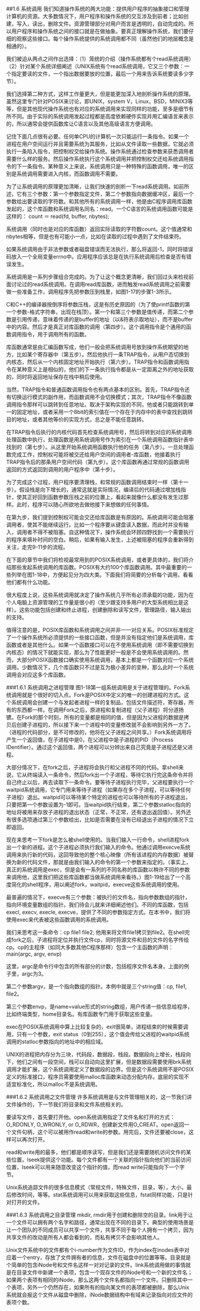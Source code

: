 ##1.6 系统调用
我们知道操作系统的两大功能：提供用户程序的抽象接口和管理计算机的资源。大多数情况下，用户程序和操作系统的交互涉及到前者；比如创建，写入，读出，删除文件。资源管理部分对用户而言是透明的，自动完成的。所以用户程序和操作系统之间的接口就是在做抽象。要真正理解操作系统，我们要仔细的观察这些接口。每个操作系统提供的系统调用都不同（虽然他们的地层概念是相通的）。

我们被迫从两点之间作出选择：（1）笼统的介绍（操作系统都有个read系统调用）（2）针对某个系统详细阐述（UNIX系统有个read系统调用，它又三个参数：一个指定要读的文件，一个指出数据要放的位置，最后一个用来告诉系统要读多少字节）。

我们选择第二种方式，这样工作量更大，但是能更加深入地剖析操作系统的原理。虽然这里专门针对POSIX来讨论，即UNIX，system V，Linux，BSD，MINIX3等等，但是其他现代操作系统也有对应的系统调用来实现同样的功能，至多是细节有所不同。由于实际的系统调用发起过程都是高度依赖硬件实现并用汇编语言来表示的，所以通常会提供函数库让C语言以及其他高级语言方便调用。

记住下面几点很有必要。任何单CPU的计算机一次只能运行一条指令。如果一个进程在用户空间运行并且需要系统为其服务，比如从文件读取一些数据，它就必须执行一条陷入指令，把控制权交给操作系统。操作系统通过检查参数来获悉调用者需要什么样的服务。然后操作系统执行这个系统调用并把控制权交还给系统调用指令的下一条指令。某种意义上来说，系统调用只是一种特殊的函数调用，唯一的区别是系统调用需要进入内核，而函数调用不需要。

为了让系统调用的原理更加清晰，让我们快速的剖析一下read系统调用。如前所述，它有三个参数：第一个参数指定文件，第二个参数指向数据缓冲区，最后一个参数给出要读取的字符数。和其他所有的系统调用一样，他是由C程序调用库函数发起的，这个库函数和系统调用名同名：read。一个C语言的系统调用函数可能是这样的：
count ＝ read(fd, buffer, nbytes);

系统调用（同时也是对应的库函数）返回实际读取的字符数count。这个值通常和nbytes相等，但是也有可能小一点，比如在读取的过程中遇到了文件结束符。

如果系统调用由于非法参数或者磁盘错误而无法执行，那么将返回-1，同时将错误码放入一个全局变量errno中。应用程序应该总是在执行系统调用后检查是否有错误发生。

系统调用是一系列步骤组合完成的。为了让这个概念更清晰，我们回过头来检视前面讨论过的read系统调用。在调用read库函数，进而触发read系统调用之前需要做一些准备工作，调用程序先把参数压到栈里，如图1-17的步骤1-3所示。

C和C++的编译器按倒序将参数压栈，这是有历史原因的（为了使printf函数的第一个参数-格式字符串，出现在栈顶）。第一个和第三个参数是值传递，而第二个参数是引用传递，意味着传递的是buffer的地址（以&符表示取地址），而不是buffer中的内容。然后才是真正对库函数的调用（第四步）。这个调用指令是个通用的函数调用指令，用于调用所有的函数。

库函数通常是由汇编函数写成，他们一般会把系统调用号放到操作系统期望的地方，比如某个寄存器中（第五步）。然后他执行一条TRAP指令，从用户态切换到内核态，然后从一个内核固定地址开始执行（第六步）。TRAP指令和函数调用指令在某种意义上是相似的，他们的下一条执行指令都是从一定距离之外的地址获取的，同时将返回地址保存在栈中稍后使用。

当然，TRAP指令和普通函数调用指令也有两点基本的区别。首先，TRAP指令还有切换运行模式的副作用，而函数调用不会切换模式；其次，TRAP指令不像函数调用指令那样可以跳转到任意地址。取决于架构实现的不同，他或者只能跳转到单一的固定地址，或者采用一个8bit的索引值在一个存在于内存中的表中查找到跳转目的地址，或者其他等价的实现方式，总之是不能任意跳转。

在TRAP指令后执行的内核代码首先检查系统调用号，然后将转到对应的系统调用处理函数中执行，处理函数是用系统调用号作为索引在一个系统调用函数指针表中找到的（第七步）。从这里开始系统调用函数执行他的任务（第八步）。一旦处理函数完成工作，控制权可能将被交还给用户空间的调用者-库函数，他接着执行TRAP指令后的那条用户空间代码（第九步）。这个库函数再通过常规的函数调用返回的方式返回到调用的用户程序中（第十步）。

为了完成这个过程，用户程序要清理栈，和常规的函数调用结束时一样（第十一步）。假设栈是向下增长的，通常这就是实际情况，编译后的代码通过增加栈指针，使其正好回到函数参数压栈之前的位置上，看起来就像什么都没有发生过那样。此时，程序可以随心所欲地去做他接下来想做的任何事情。

在第九步，我们提到控制权可能会交还给库函数是有原因的。系统调用可能会阻塞调用者，使其不能继续运行。比如一个程序要从键盘读入数据，而此时并没有输入，调用者不得不被阻塞。自这种情况下，操作系统会环顾四野找到一个需要执行的程序来填补时间的空白。稍后，如果有输入发生，上述被阻塞的程序会重新得到关注，走完9-11步的流程。

在下面的章节中我们将检视最常用到的POSIX系统调用，或者更具体的，我们将介绍那些发起系统调用的库函数。POSIX有大约100个库函数调用。其中最重要的一些列举在图1-18中，方便起见分为四大类。下面我们将简要的分析每个调用，看看他们都有什么功能。

很大程度上说，这些系统调用就决定了操作系统几乎所有必须承载的功能，因为在个人电脑上资源管理的工作量是很小的（至少跟支持多用户的大型系统相比是这样）。这些功能包括创建和终止进程，创建删除和读写文件，管理路径，输入输出的支持。

值得注意的是，POSIX库函数和系统调用之间并非一一对应关系。POSIX标准规定了一个操作系统所必须提供的一些接口函数，但是并没有指定他们是系统调用，库函数或者是其他什么。如果一个函数接口可以在不使用系统调用（即不需要切换到内核态）的情况下就能实现，那么为了性能更好一般是不会使用系统调用的。然而，大部分POSIX函数接口确实使用系统调用，基本上都是一个函数对应一个系统调用。少数情况下，几个库函数只不过是互为极小差异的变种，那么此时一个系统调用会对应这多个库函数。

###1.6.1 系统调用之进程管理
图1-18第一组系统调用是关于进程管理的。Fork系统调用就是个很好的切入点。Fork是POSIX中定义的唯一的创建进程的方式。这个系统调用会创建一个与发起者进程一样的复制品，包括文件描述符，寄存器，所有的东西都一样。在调用Fork之后，原进程和复制进程（父子进程）将分道扬镳。在Fork的那个时刻，所有的变量都是相同的值，但是因为父进程的数据是拷贝后创建子进程的，所以接下来一个进程中的变量修改就不会影响到另外一方了。（进程的代码部分，是不可修改的，他将在父子进程之间共享。）Fork系统调用将产生一个返回值，在子进程中是0，在父进程中是子进程的PID（Process IDentifier）。通过这个返回值，两个进程可以分辨出来自己究竟是子进程还是父进程。

大部分情况下，在fork之后，子进程将会执行和父进程不同的代码。拿shell来说，它从终端读入一条命令，然后fork出一个子进程，等待它执行完这条命令并将自己终止以后，再去读取下一条命令。要等待子进程执行完毕，父进程要执行一个waitpid系统调用，它专门用来等待子进程（如果存在多个子进程，可以等待任何子进程）退出。waitpid可以等待某个特定的进程也可以等待所有的子进程退出，只要把第一个参数设置为-1即可。当waitpid执行结束，第二个参数statloc指向的地址将被用来存放子进程的退出状态（正常，不正常，还有退出返回值）。另外还有很多选项通过第三个参数给出，比如是否需要在没有已经退出子进程的情况下立即返回。

现在来思考一下fork是怎么被shell使用的。当我们输入一行命令，shell进程fork出一个新的进程。这个子进程必须执行我们输入的命令。他通过调用execve系统调用来执行新的代码，这回导致他的整个核心映像（所有该进程的内存数据）被替换为新的代码文件，那就是由我们输入的命令的第一个参数来指定的。（事实上，真正的系统调用是exec，但是会有一系列的不同名称的库函数以稍许不同的参数来调用他，这里我们把这些库函数都当做系统调用来看待。）图1-19给出了一个高度简化的shell程序，用以阐述fork，waitpid，execve这些系统调用的使用。

最普遍的情况下，execve有三个参数：被执行的文件名，指向参数数组的指针，指向环境变量数组的指针。我们待会儿就来详细阐述他们。不同的库函数，包括execl, execv, execle, execve，提供了不同的参数指定方式。在本书中，我们将使用exec来代表被这些函数调用的系统调用。

我们来思考这一条命令：cp file1 file2; 他用来将文件file1拷贝到file2。在shell完成fork之后，子进程将定位并执行文件cp，同时将源文件和目的文件的名字传给cp。cp的主程序（如同大多数其他C程序那样）包含一个主函数的声明：main(argc, argv, envp)

这里，argc是命令行中包含的所有部分的计数，包括程序文件名本身。上面的例子里，argc为3。

第二个参数argv，是一个指向数组的指针。本例中就是三个string值：cp, file1, file2。

第三个参数envp，是name=value形式的string数组，用户传递一些信息给程序，比如终端类型，home目录名。有库函数专门用于获取这些变量。

exec在POSIX系统调用中算上比较复杂的，exit很简单，进程结束的时候需要调用，只有一个参数，exit status（0到255），这个值会传给父进程的waitpid系统调用的statloc参数指向的地址中的相应域。

UNIX的进程把内存分为三块，代码段，数据段，栈段。数据段向上增长，栈段向下，他们之间有一段空间，栈可以自动向这里扩展，但是数据段需要使用brk系统调用才能扩展，这个系统调用定义了数据段的边界。但是这个系统调用不是POSIX定义的标准接口，程序员需要使用malloc库函数来动态分配内存。底层的实现不适宜标准化，所以malloc不是系统调用。

###1.6.2 系统调用之文件管理
许多系统调用是与文件管理相关的，这一节我们讲文件操作的，下一节我们将目录和文件系统相关的。

要读写文件，首先要打开他。open系统调用指定了文件名和打开的方式： O_RDONLY, O_WRONLY, or O_RDWR，创建新文件用O_CREAT。open返回一个文件句柄，这个可以被用作read和write的参数。用完后，文件还要被close，这样可以再次打开。

read和write用的最多，他们都是顺序读写，但是我们还是需要随机访问文件的某些位置，lseek提供这个功能。每个文件都有一个关联的指针指向他们的当前访问位置，lseek可以用来随意改变这个指针的值，而read write只能指向下一个字节。

Unix系统追踪文件的很多信息模式（常规文件，特殊文件，目录，等），大小，最后修改时间，等等。stat系统调用可以用来获取这些信息，fstat同样功能，只是针对打开的文件。

###1.6.3 系统调用之目录管理
mkdir, rmdir用于创建和删除空的目录。link用于让一个文件可以拥有两个名字和路径，通常出现在不同的目录下。典型的使用场景是让一个团队的不同成员可以共享一个文件，共享不同于每个人拥有一个拷贝，因为共享文件的改动是所有人都会看到的，而私有拷贝不会影响其他人。

Unix文件系统中的文件都有个i-number作为文件ID，作为index在inodes表中对应着一个entry，存放了文件拥有者的信息，文件在磁盘中的位置等等。目录就是个简单的包含iNode号和文件名这样一对对记录的文件。link系统调用做的事情就是在目录文件中新建一个表项，包含一个现存文件的iNode号和一个新的文件名；如果两个表项有相同的iNode，那么这两个文件名都指向一个文件。只删除其中一个表项，另外一个仍然存在，如果所有的指向某文件的表项都被删除，那么Unix系统就会报这个文件从磁盘中删除，iNode数据结构中有域来记录指向对应文件的表项个数。
